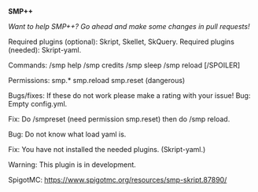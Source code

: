 **SMP++**

*Want to help SMP++? Go ahead and make some changes in pull requests!*

Required plugins (optional): Skript, Skellet, SkQuery.
Required plugins (needed): Skript-yaml.

Commands:
/smp help
/smp credits
/smp sleep
/smp reload
[/SPOILER]

Permissions:
smp.*
smp.reload
smp.reset (dangerous)

Bugs/fixes:
If these do not work please make a rating with your issue!
Bug:
Empty config.yml.

Fix:
Do /smpreset (need permission smp.reset) then do /smp reload.

Bug: Do not know what load yaml is.

Fix:
You have not installed the needed plugins. (Skript-yaml.)

Warning: This plugin is in development.

SpigotMC: https://www.spigotmc.org/resources/smp-skript.87890/
